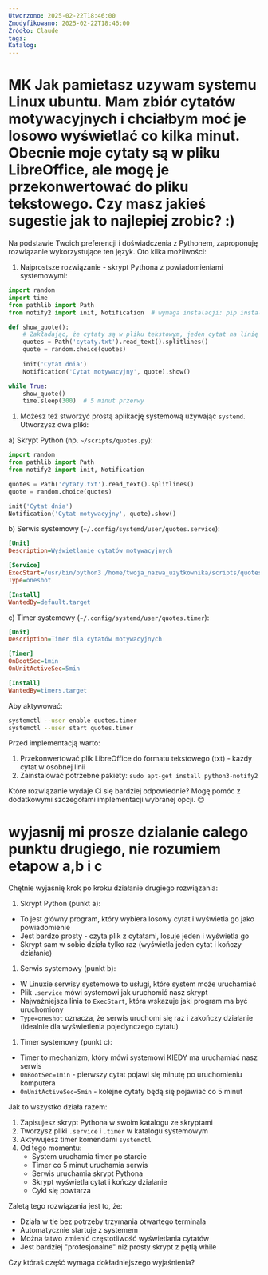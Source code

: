 ```yaml
---
Utworzono: 2025-02-22T18:46:00
Zmodyfikowano: 2025-02-22T18:46:00
Źródło: Claude
tags: 
Katalog:
---
```


# MK Jak pamietasz uzywam systemu Linux ubuntu. Mam zbiór cytatów motywacyjnych i chciałbym moć je losowo wyświetlać co kilka minut. Obecnie moje cytaty są w pliku LibreOffice, ale mogę je przekonwertować do pliku tekstowego. Czy masz jakieś sugestie jak to najlepiej zrobic? :)

Na podstawie Twoich preferencji i doświadczenia z Pythonem, zaproponuję rozwiązanie wykorzystujące ten język. Oto kilka możliwości:

1. Najprostsze rozwiązanie - skrypt Pythona z powiadomieniami systemowymi:
```python
import random
import time
from pathlib import Path
from notify2 import init, Notification  # wymaga instalacji: pip install notify2

def show_quote():
    # Zakładając, że cytaty są w pliku tekstowym, jeden cytat na linię
    quotes = Path('cytaty.txt').read_text().splitlines()
    quote = random.choice(quotes)
    
    init('Cytat dnia')
    Notification('Cytat motywacyjny', quote).show()

while True:
    show_quote()
    time.sleep(300)  # 5 minut przerwy
```

1. Możesz też stworzyć prostą aplikację systemową używając `systemd`. Utworzysz dwa pliki:

a) Skrypt Python (np. `~/scripts/quotes.py`):
```python
import random
from pathlib import Path
from notify2 import init, Notification

quotes = Path('cytaty.txt').read_text().splitlines()
quote = random.choice(quotes)

init('Cytat dnia')
Notification('Cytat motywacyjny', quote).show()
```

b) Serwis systemowy (`~/.config/systemd/user/quotes.service`):
```ini
[Unit]
Description=Wyświetlanie cytatów motywacyjnych

[Service]
ExecStart=/usr/bin/python3 /home/twoja_nazwa_uzytkownika/scripts/quotes.py
Type=oneshot

[Install]
WantedBy=default.target
```

c) Timer systemowy (`~/.config/systemd/user/quotes.timer`):
```ini
[Unit]
Description=Timer dla cytatów motywacyjnych

[Timer]
OnBootSec=1min
OnUnitActiveSec=5min

[Install]
WantedBy=timers.target
```

Aby aktywować:
```bash
systemctl --user enable quotes.timer
systemctl --user start quotes.timer
```

Przed implementacją warto:
1. Przekonwertować plik LibreOffice do formatu tekstowego (txt) - każdy cytat w osobnej linii
2. Zainstalować potrzebne pakiety: `sudo apt-get install python3-notify2`

Które rozwiązanie wydaje Ci się bardziej odpowiednie? Mogę pomóc z dodatkowymi szczegółami implementacji wybranej opcji. 😊

# wyjasnij mi prosze dzialanie calego punktu drugiego, nie rozumiem etapow a,b i c

Chętnie wyjaśnię krok po kroku działanie drugiego rozwiązania:

1. Skrypt Python (punkt a):
- To jest główny program, który wybiera losowy cytat i wyświetla go jako powiadomienie
- Jest bardzo prosty - czyta plik z cytatami, losuje jeden i wyświetla go
- Skrypt sam w sobie działa tylko raz (wyświetla jeden cytat i kończy działanie)

1. Serwis systemowy (punkt b):
- W Linuxie serwisy systemowe to usługi, które system może uruchamiać
- Plik `.service` mówi systemowi jak uruchomić nasz skrypt
- Najważniejsza linia to `ExecStart`, która wskazuje jaki program ma być uruchomiony
- `Type=oneshot` oznacza, że serwis uruchomi się raz i zakończy działanie (idealnie dla wyświetlenia pojedynczego cytatu)

1. Timer systemowy (punkt c):
- Timer to mechanizm, który mówi systemowi KIEDY ma uruchamiać nasz serwis
- `OnBootSec=1min` - pierwszy cytat pojawi się minutę po uruchomieniu komputera
- `OnUnitActiveSec=5min` - kolejne cytaty będą się pojawiać co 5 minut

Jak to wszystko działa razem:
1. Zapisujesz skrypt Pythona w swoim katalogu ze skryptami
2. Tworzysz pliki `.service` i `.timer` w katalogu systemowym
3. Aktywujesz timer komendami `systemctl`
4. Od tego momentu:
   - System uruchamia timer po starcie
   - Timer co 5 minut uruchamia serwis
   - Serwis uruchamia skrypt Pythona
   - Skrypt wyświetla cytat i kończy działanie
   - Cykl się powtarza

Zaletą tego rozwiązania jest to, że:
- Działa w tle bez potrzeby trzymania otwartego terminala
- Automatycznie startuje z systemem
- Można łatwo zmienić częstotliwość wyświetlania cytatów
- Jest bardziej "profesjonalne" niż prosty skrypt z pętlą while

Czy któraś część wymaga dokładniejszego wyjaśnienia?